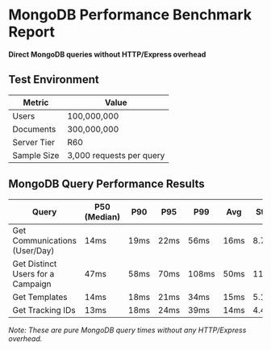 # MongoDB Performance Benchmark Report

**Direct MongoDB queries without HTTP/Express overhead**

## Test Environment

| Metric | Value |
|--------|--------|
| Users | 100,000,000 |
| Documents | 300,000,000 |
| Server Tier | R60 |
| Sample Size | 3,000 requests per query |

## MongoDB Query Performance Results

| Query | P50 (Median) | P90 | P95 | P99 | Avg | StdDev |
|-------|--------------|-----|-----|-----|-----|--------|
| Get Communications (User/Day) | 14ms | 19ms | 22ms | 56ms | 16ms | 8.74ms |
| Get Distinct Users for a Campaign | 47ms | 58ms | 70ms | 108ms | 50ms | 11.15ms |
| Get Templates | 14ms | 18ms | 21ms | 34ms | 15ms | 5.17ms |
| Get Tracking IDs | 13ms | 18ms | 24ms | 39ms | 14ms | 4.49ms |

*Note: These are pure MongoDB query times without any HTTP/Express overhead.*